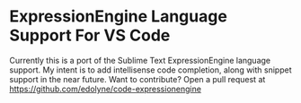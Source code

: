 # ExpressionEngine Language Support For VS Code

Currently this is a port of the Sublime Text ExpressionEngine language support.  My intent is to add intellisense code completion, along with snippet support in the near future.  Want to contribute?  Open a pull request at https://github.com/edolyne/code-expressionengine